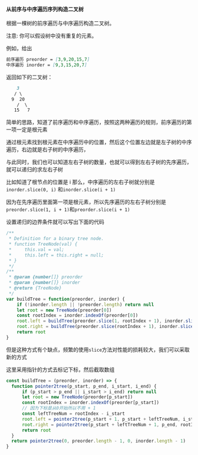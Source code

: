 #### 从前序与中序遍历序列构造二叉树

根据一棵树的前序遍历与中序遍历构造二叉树。

注意:
你可以假设树中没有重复的元素。

例如，给出

```markdown
前序遍历 preorder = [3,9,20,15,7]
中序遍历 inorder = [9,3,15,20,7]
```
返回如下的二叉树：
```markdown
    3
   / \
  9  20
    /  \
   15   7

```

简单的思路，知道了前序遍历和中序遍历，按照这两种遍历的规则，前序遍历的第一项一定是根元素

通过根元素找到根元素在中序遍历中的位置，然后这个位置左边就是左子树的中序遍历，右边就是右子树的中序遍历，

与此同时，我们也可以知道左右子树的数量，也就可以得到左右子树的先序遍历，就可以递归的求左右子树

比如知道了根节点的位置是 i 那么，中序遍历的左右子树就分别是`inorder.slice(0, i)` 和`inorder.slice(i + 1)`

因为在先序遍历里面第一项是根元素，所以先序遍历的左右子树分别是`preorder.slice(1, i + 1)`和`preorder.slice(i + 1)`

设置递归的边界条件就可以写出下面的代码

```javascript
/**
 * Definition for a binary tree node.
 * function TreeNode(val) {
 *     this.val = val;
 *     this.left = this.right = null;
 * }
 */
/**
 * @param {number[]} preorder
 * @param {number[]} inorder
 * @return {TreeNode}
 */
var buildTree = function(preorder, inorder) {
    if (!inorder.length || !preorder.length) return null
    let root = new TreeNode(preorder[0])
    const rootIndex = inorder.indexOf(preorder[0])
    root.left = buildTree(preorder.slice(1, rootIndex + 1), inorder.slice(0, rootIndex))
    root.right = buildTree(preorder.slice(rootIndex + 1), inorder.slice(rootIndex + 1))
    return root
}
```
但是这种方式有个缺点，频繁的使用`slice`方法对性能的损耗较大，我们可以采取新的方式

这里采用指针的方式去标记下标，然后截取数组

```javascript
const buildTree = (preorder, inorder) => {
  function pointer2tree(p_start, p_end, i_start, i_end) {
      if (p_start > p_end || i_start > i_end) return null
      let root = new TreeNode(preorder[p_start])
      const rootIndex = inorder.indexOf(preorder[p_start])
      // 因为下标是从0开始所以不用 + 1
      const leftTreeNum = rootIndex - i_start
      root.left = pointer2tree(p_start + 1, p_start + leftTreeNum, i_start, rootIndex - 1)
      root.right = pointer2tree(p_start + leftTreeNum + 1, p_end, rootIndex + 1, i_end)
      return root
  }
  return pointer2tree(0, preorder.length - 1, 0, inorder.length - 1)
}
```
